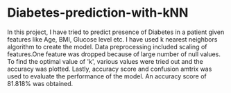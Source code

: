 # Diabetes-prediction-with-kNN
In this project, I have tried to predict presence of Diabetes in a patient given features like Age, BMI, Glucose level etc. I have used k nearest neighbors algorithm to create the model. Data preprocessing included scaling of features.One feature was dropped because of large number of null values.  To find the optimal value of 'k', various values were tried out and the accuracy was plotted. Lastly, accuracy score and confusion amtrix was used to evaluate the performance of the model. An accuracy score of 81.818% was obtained. 
